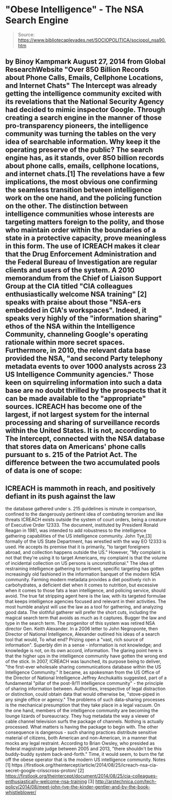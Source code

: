 # "Obese Intelligence" - The NSA Search Engine

> Source: https://www.bibliotecapleyades.net/SOCIOPOLITICA/sociopol_nsa90.htm

by Binoy Kampmark
August 27, 2014
from Global
ResearchWebsite
"Over 850 Billion Records
about Phone Calls, Emails, Cellphone
Locations,
and Internet Chats"
The
Intercept was already getting the intelligence community excited with
its revelations that the National Security Agency had decided to
mimic inspector Google.
Through creating a search engine in the manner
of those pro-transparency pioneers, the intelligence community was turning
the tables on the very idea of searchable information.
Why keep it the operating preserve of the
public?
The search engine has, as it stands, over 850
billion records about phone calls, emails, cellphone locations, and internet
chats.[1]
The revelations have a few implications, the most obvious one confirming the
seamless transition between intelligence work on the one hand, and the
policing function on the other. The distinction between intelligence
communities whose interests are targeting matters foreign to the polity, and
those who maintain order within the boundaries of a state in a protective
capacity, prove meaningless in this form.
The use of
ICREACH makes it clear that the Drug
Enforcement Administration and the Federal Bureau of Investigation
are regular clients and users of the system.
A 2010 memorandum from the Chief of Liaison Support Group
at the CIA titled "CIA colleagues enthusiastically welcome NSA training"
[2] speaks with praise about those "NSA-ers embedded in CIA's
workspaces".
Indeed, it speaks very highly of the
"information sharing" ethos of the NSA within the Intelligence Community,
channeling Google's operating rationale within more secret spaces.
Furthermore, in 2010, the relevant data base
provided the NSA,
"and second Party telephony metadata events
to over 1000 analysts across 23 US Intelligence Community agencies."
Those keen on squirreling information into such
a data base are no doubt thrilled by the prospects that it can be made
available to the "appropriate" sources.
ICREACH has become one of the largest, if not
largest system for the internal processing and sharing of surveillance
records within the United States. It is not, according to The Intercept,
connected with the NSA database that stores data on Americans' phone calls
pursuant to s. 215 of the Patriot Act.
The difference between the two accumulated pools of data is one of scope:
-
ICREACH is mammoth in reach, and
positively defiant in its push against the law
-
the database gathered under s. 215
guidelines is minute in comparison, confined to the dangerously
pertinent idea of combating terrorism and like threats
ICREACH exists outside the system of court
orders, being a creature of
Executive Order 12333.
The document, instituted by President Ronald
Reagan in 1981, was intended to add robustness to the intelligence gathering
capabilities of the US intelligence community.
John Tye,[3]
formally of the US State Department, has wrestled with the way EO 12333 is
used.
He accepts its premise that it is primarily,
"to target foreigners abroad, and collection
happens outside the US."
However,
"My complaint is not that they're using it
to target Americans, my complaint is that the volume of incidental
collection on US persons is unconstitutional."
The idea of restraining intelligence gathering
to pertinent, specific targeting has gotten increasingly old fashioned in
the information banquet of the modern NSA community.
Farming modern metadata provides a diet
positively rich in carbohydrates, a deficient diet when it comes to
nutrition, but excessive when it comes to those fats a lean intelligence,
and policing service, should avoid.
The true fat stripping agent here is the law, with its targeted formulae
that keeps intelligence agencies focused and relevant in their activities.
The most humble analyst will use the law as a tool for gathering, and
analyzing good data. The slothful gatherer will prefer the short cuts,
including the magical search term that avoids as much as it captures. Bugger
the law and type in the search term.
The progenitor of this system was retired NSA director Gen. Keith
Alexander.
In a 2006 letter to John Negroponte, then
Director of National Intelligence, Alexander outlined his ideas of a search
tool that would,
To what end? Prizing open a "vast, rich source
of information".
Superbly dim in a sense - information is not
knowledge; and knowledge is not, on its own accord, information. The glaring
point here is that the higher ups in the intelligence community have gotten
the wrong end of the stick.
In 2007, ICREACH was launched, its purpose being to deliver,
"the first-ever wholesale sharing
communications database within the US Intelligence Community."
It became, as spokesman from the US Office of
the Director of National Intelligence Jeffrey Anchukaitis suggested,
part of a fundamental "pillar of the post-9/11 intelligence community" - the
principle of sharing information between.
Authorities, irrespective of legal distraction
or distinction, could obtain data that would otherwise be,
"stove-piped in any single office or
agency."
The problems of such data-sharing processes is
the mechanical presumption that they take place in a legal vacuum.
On the one hand, members of the intelligence
community are becoming the lounge lizards of bureaucracy. They hug metadata
the way a viewer of cable channel television surfs the package of channels.
Nothing is actually processed. What matters is having the package to begin
with.
The other consequence is dangerous - such sharing practices distribute
sensitive material of citizens, both American and non-American, in a manner
that mocks any legal restraint.
According to Brian Owsley, who presided
as federal magistrate judge between 2005 and 2013,
"there shouldn't be this buddy-buddy system
back-and-forth."
Time, it would seem, to burn the fat off the
obese operator that is the modern US intelligence community.
Notes
[1]
https //firstlook.org/theintercept/article/2014/08/25/icreach-nsa-cia-secret-google-crisscross-proton/
[2]
https://firstlook.org/theintercept/document/2014/08/25/cia-colleagues-enthusiastically-welcome-nsa-training
[3]
http://arstechnica.com/tech-policy/2014/08/meet-john-tye-the-kinder-gentler-and-by-the-book-whistleblower/
